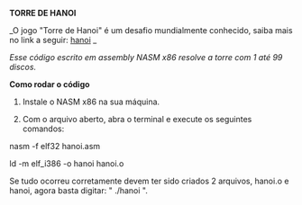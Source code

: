 **TORRE DE HANOI**

_O jogo "Torre de Hanoi" é um desafio mundialmente conhecido, saiba mais no link a seguir: [hanoi](https://pt.wikipedia.org/wiki/Torre_de_Han%C3%B3i) _

_Esse código escrito em assembly NASM x86 resolve a torre com 1 até 99 discos._


**Como rodar o código**

1. Instale o NASM x86 na sua máquina.

2. Com o arquivo aberto, abra o terminal e execute os seguintes comandos:

nasm -f elf32 hanoi.asm

ld -m elf_i386 -o hanoi hanoi.o

Se tudo ocorreu corretamente devem ter sido criados 2 arquivos, hanoi.o e hanoi, agora basta digitar: " ./hanoi ".
